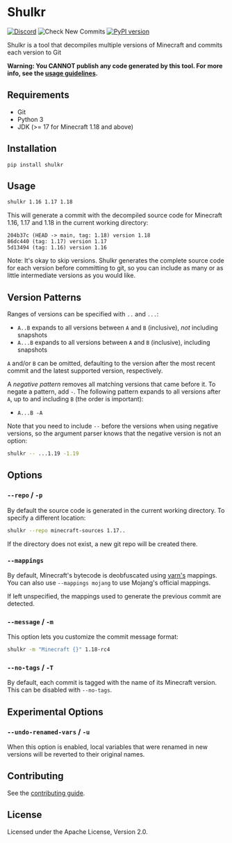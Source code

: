 # Shulkr

[![Discord](https://img.shields.io/discord/992622345334292542)](https://discord.gg/GDSft8kHWg)
![Check New Commits](https://github.com/clabe45/shulkr/actions/workflows/check.yml/badge.svg)
[![PyPI version](https://badge.fury.io/py/shulkr.svg)](https://badge.fury.io/py/shulkr)

Shulkr is a tool that decompiles multiple versions of Minecraft and commits each
version to Git

**Warning: You CANNOT publish any code generated by this tool. For more info,
see the [usage guidelines].**

## Requirements

- Git
- Python 3
- JDK (>= 17 for Minecraft 1.18 and above)

## Installation

```
pip install shulkr
```

## Usage

```sh
shulkr 1.16 1.17 1.18
```

This will generate a commit with the decompiled source code for Minecraft 1.16,
1.17 and 1.18 in the current working directory:

```
204b37c (HEAD -> main, tag: 1.18) version 1.18
86dc440 (tag: 1.17) version 1.17
5d13494 (tag: 1.16) version 1.16
```

Note: It's okay to skip versions. Shulkr generates the complete source code for
each version before committing to git, so you can include as many or as little
intermediate versions as you would like.

## Version Patterns

Ranges of versions can be specified with `..` and `...`:
- `A..B` expands to all versions between `A` and `B` (inclusive), *not*
  including snapshots
- `A...B` expands to all versions between `A` and `B` (inclusive), including
  snapshots

`A` and/or `B` can be omitted, defaulting to the version after the most recent
commit and the latest supported version, respectively.

A *negative pattern* removes all matching versions that came before it. To
negate a pattern, add `-`. The following pattern expands to all versions after
`A`, up to and including `B` (the order is important):
- `A...B -A`

Note that you need to include `--` before the versions when using negative
versions, so the argument parser knows that the negative version is not an
option:

```sh
shulkr -- ...1.19 -1.19
```

## Options

### `--repo` / `-p`

By default the source code is generated in the current working directory. To
specify a different location:

```sh
shulkr --repo minecraft-sources 1.17..
```

If the directory does not exist, a new git repo will be created there.

### `--mappings`

By default, Minecraft's bytecode is deobfuscated using [yarn's] mappings. You
can also use `--mappings mojang` to use Mojang's official mappings.

If left unspecified, the mappings used to generate the previous commit are
detected.

### `--message` / `-m`

This option lets you customize the commit message format:

```sh
shulkr -m "Minecraft {}" 1.18-rc4
```

### `--no-tags` / `-T`

By default, each commit is tagged with the name of its Minecraft version. This
can be disabled with `--no-tags`.

## Experimental Options

### `--undo-renamed-vars` / `-u`

When this option is enabled, local variables that were renamed in new versions
will be reverted to their original names.

## Contributing

See the [contributing guide].

## License

Licensed under the Apache License, Version 2.0.

[yarn's]: https://github.com/FabricMC/yarn
[Fork]: https://github.com/clabe45/shulkr/fork
[changelog]: https://github.com/clabe45/shulkr/blob/main/docs/changelog.md
[usage guidelines]: https://github.com/clabe45/shulkr/blob/main/docs/usage-guidelines.md
[contributing guide]: https://github.com/clabe45/shulkr/blob/main/docs/contributing.md
